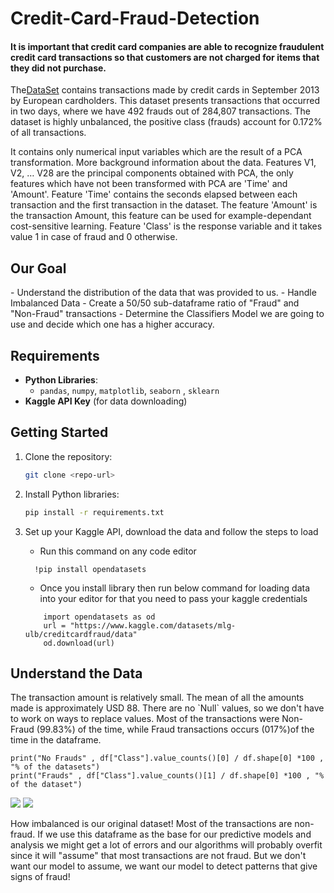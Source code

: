 # Credit-Card-Fraud-Detection

<h4>
It is important that credit card companies are able to recognize fraudulent credit card transactions so that customers are not charged for items that they did not purchase.
</h4>

<p>
  The<a href= "https://www.kaggle.com/datasets/mlg-ulb/creditcardfraud">DataSet</a> contains transactions made by credit cards in September 2013 by European cardholders.
This dataset presents transactions that occurred in two days, where we have 492 frauds out of 284,807 transactions. The dataset is highly unbalanced, the positive class (frauds) account for 0.172% of all transactions.

It contains only numerical input variables which are the result of a PCA transformation.
More background information about the data. Features V1, V2, … V28 are the principal components obtained with PCA, the only features which have not been transformed with PCA are 'Time' and 'Amount'. Feature 'Time' contains the seconds elapsed between each transaction and the first transaction in the dataset. The feature 'Amount' is the transaction Amount, this feature can be used for example-dependant cost-sensitive learning. Feature 'Class' is the response variable and it takes value 1 in case of fraud and 0 otherwise.
</p>


## Our Goal

<p>
- Understand the  distribution of the  data that was provided to us.
- Handle Imbalanced Data
- Create a 50/50 sub-dataframe ratio of "Fraud" and "Non-Fraud" transactions
- Determine the Classifiers Model we are going to use and decide which one has a higher accuracy.
  
</p>

## Requirements

- **Python Libraries**:
  - `pandas`, `numpy`, `matplotlib`, `seaborn` , `sklearn`
- **Kaggle API Key** (for data downloading)

## Getting Started

1. Clone the repository:
   ```bash
   git clone <repo-url>
   ```
2. Install Python libraries:
   ```bash
   pip install -r requirements.txt
   ```
3. Set up your Kaggle API, download the data  and follow the steps to load
   
    - Run this command on any code editor

      
   ```
     !pip install opendatasets
   ```

   
    - Once you install library then run below command  for loading data into your editor for that you need to pass your kaggle credentials
      
   ```
       import opendatasets as od
       url = "https://www.kaggle.com/datasets/mlg-ulb/creditcardfraud/data"
       od.download(url)
   ```

## Understand the Data

<p>
  The transaction amount is relatively small. The mean of all the amounts made is approximately USD 88. There are no `Null` values, so we don't have to work on ways to replace values. Most of the transactions were Non-Fraud (99.83%) of the time, while Fraud transactions occurs (017%)of the time in the dataframe.
</p>


```
print("No Frauds" , df["Class"].value_counts()[0] / df.shape[0] *100 , "% of the datasets")
print("Frauds" , df["Class"].value_counts()[1] / df.shape[0] *100 , "% of the dataset")

```
<img src = "img1">

<img src = "img2">

<p>
  How imbalanced is our original dataset! Most of the transactions are non-fraud. If we use this dataframe as the base for our predictive models and analysis we might get a lot of errors and our algorithms will probably overfit since it will "assume" that most transactions are not fraud. But we don't want our model to assume, we want our model to detect patterns that give signs of fraud!
</p>


